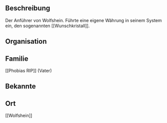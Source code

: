 ## Beschreibung
Der Anführer von Wolfshein. Führte eine eigene Währung in seinem System ein, den sogenannten [[Wunschkristall]]. 

## Organisation


## Familie
[[Phobias RIP]] (Vater)

## Bekannte


## Ort
[[Wolfshein]]